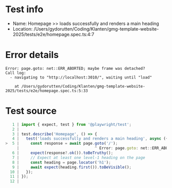 # Test info

- Name: Homepage >> loads successfully and renders a main heading
- Location: /Users/gydorutten/Coding/Klanten/gmg-template-website-2025/tests/e2e/homepage.spec.ts:4:7

# Error details

```
Error: page.goto: net::ERR_ABORTED; maybe frame was detached?
Call log:
  - navigating to "http://localhost:3010/", waiting until "load"

    at /Users/gydorutten/Coding/Klanten/gmg-template-website-2025/tests/e2e/homepage.spec.ts:5:33
```

# Test source

```ts
   1 | import { expect, test } from '@playwright/test';
   2 |
   3 | test.describe('Homepage', () => {
   4 |   test('loads successfully and renders a main heading', async ({ page }) => {
>  5 |     const response = await page.goto('/');
     |                                 ^ Error: page.goto: net::ERR_ABORTED; maybe frame was detached?
   6 |     expect(response?.ok()).toBeTruthy();
   7 |     // Expect at least one level-1 heading on the page
   8 |     const heading = page.locator('h1');
   9 |     await expect(heading.first()).toBeVisible();
  10 |   });
  11 | });
  12 |
```